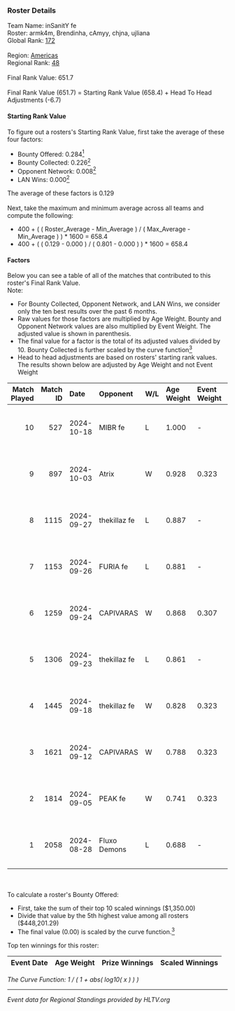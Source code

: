 ### Roster Details<br />
Team Name: inSanitY fe<br />
Roster: armk4m, Brendinha, cAmyy, chjna, ujliana<br />
Global Rank: [172](../../standings_global_2024_11_13.md)<br />
<br />
Region: [Americas]( ../../standings_americas_2024_11_13.md)<br />
Regional Rank: [48]( ../../standings_americas_2024_11_13.md)<br />
<br />
Final Rank Value:  651.7<br />
<br />
Final Rank Value (651.7) = Starting Rank Value (658.4) + Head To Head Adjustments (-6.7)<br />

#### Starting Rank Value<br />
To figure out a rosters's Starting Rank Value, first take the average of these four factors:<br />
- Bounty Offered: 0.284[<sup>1</sup>](#table2)
- Bounty Collected: 0.226[<sup>2</sup>](#table1)
- Opponent Network: 0.008[<sup>2</sup>](#table1)
- LAN Wins: 0.000[<sup>2</sup>](#table1)

The average of these factors is 0.129<br />
<br />
Next, take the maximum and minimum average across all teams and compute the following:<br />
- 400 + ( ( Roster_Average - Min_Average ) / ( Max_Average - Min_Average ) ) * 1600 = 658.4
- 400 + ( ( 0.129 - 0.000 ) / ( 0.801 - 0.000 ) ) * 1600 = 658.4


#### Factors<br />
Below you can see a table of all of the matches that contributed to this roster's Final Rank Value.<br />
Note:<br />

- For Bounty Collected, Opponent Network, and LAN Wins, we consider only the ten best results over the past 6 months.
- Raw values for those factors are multiplied by Age Weight. Bounty and Opponent Network values are also multiplied by Event Weight. The adjusted value is shown in parenthesis.
- The final value for a factor is the total of its adjusted values divided by 10. Bounty Collected is further scaled by the curve function[<sup>3</sup>](#curveFunction)
- Head to head adjustments are based on rosters' starting rank values. The results shown below are adjusted by Age Weight and not Event Weight
<span id="table1"></span><br />


| Match Played | Match ID | Date       | Opponent     | W/L | Age Weight | Event Weight | Bounty Collected | Opponent Network | LAN Wins  | H2H Adj. | Roster                                   |
| -: | -: | :- | :- | :- | :- | :- | :- | :- | :- | -: | :- |
|           10 |      527 | 2024-10-18 | MIBR fe      | L   | 1.000      | -            | -                | -                | -         |   -13.35 | armk4m, Brendinha, cAmyy, chjna, ujliana |
|            9 |      897 | 2024-10-03 | Atrix        | W   | 0.928      | 0.323        | 0.003 (0.001)    | 0.146 (0.044)    | 0 (0.000) |    14.81 | armk4m, Brendinha, cAmyy, chjna, ujliana |
|            8 |     1115 | 2024-09-27 | thekillaz fe | L   | 0.887      | -            | -                | -                | -         |   -14.54 | armk4m, Brendinha, cAmyy, chjna, ujliana |
|            7 |     1153 | 2024-09-26 | FURIA fe     | L   | 0.881      | -            | -                | -                | -         |    -8.17 | armk4m, Brendinha, cAmyy, chjna, ujliana |
|            6 |     1259 | 2024-09-24 | CAPIVARAS    | W   | 0.868      | 0.307        | 0.002 (0.001)    | 0.000 (0.000)    | 0 (0.000) |     7.76 | armk4m, Brendinha, cAmyy, chjna, ujliana |
|            5 |     1306 | 2024-09-23 | thekillaz fe | L   | 0.861      | -            | -                | -                | -         |   -14.51 | armk4m, Brendinha, cAmyy, chjna, ujliana |
|            4 |     1445 | 2024-09-18 | thekillaz fe | W   | 0.828      | 0.323        | 0.003 (0.001)    | 0.098 (0.026)    | 0 (0.000) |    12.18 | armk4m, Brendinha, cAmyy, chjna, ujliana |
|            3 |     1621 | 2024-09-12 | CAPIVARAS    | W   | 0.788      | 0.323        | 0.002 (0.001)    | 0.000 (0.000)    | 0 (0.000) |     7.79 | armk4m, Brendinha, cAmyy, chjna, ujliana |
|            2 |     1814 | 2024-09-05 | PEAK fe      | W   | 0.741      | 0.323        | 0.003 (0.001)    | 0.035 (0.008)    | 0 (0.000) |    10.50 | armk4m, Brendinha, cAmyy, chjna, ujliana |
|            1 |     2058 | 2024-08-28 | Fluxo Demons | L   | 0.688      | -            | -                | -                | -         |    -9.19 | armk4m, Brendinha, cAmyy, chjna, ujliana |

<br />
<span id="table2"></span><br />
To calculate a roster's Bounty Offered:<br />

- First, take the sum of their top 10 scaled winnings ($1,350.00)
- Divide that value by the 5th highest value among all rosters ($448,201.29)
- The final value (0.00) is scaled by the curve function.[<sup>3</sup>](#curveFunction)

Top ten winnings for this roster:<br />

| Event Date | Age Weight | Prize Winnings | Scaled Winnings |
| :- | -: | :- | :- |


<span id="curveFunction"></span>_The Curve Function: 1 / ( 1 + abs( log10( x ) ) )_<br />

---
_Event data for Regional Standings provided by HLTV.org_<br />
